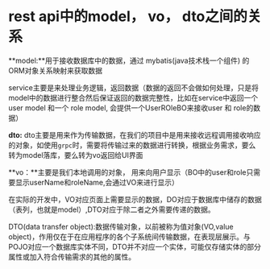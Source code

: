 # rest api中的model， vo， dto之间的关系

**model:**用于接收数据库中的数据，通过 mybatis(java技术栈一个组件) 的ORM对象关系映射来获取数据

service主要是来处理业务逻辑，返回数据（数据的返回不会做如何处理，只是将model中的数据进行整合然后保证返回的数据完整性，比如在service中返回一个user model 和一个 role model, 会提供一个UserROleBO来接收user 和 role的数据）

**dto:** dto主要是用来作为传输数据，在我们的项目中是用来接收远程调用接收响应的对象，如使用`grpc`时，需要将传输过来的数据进行转换，根据业务需求，要么转为model落库，要么转为vo返回给UI界面

**vo：**主要是我们本地调用的对象， 用来向用户显示（BO中的user和role只需要显示userName和roleName,会通过VO来进行显示）

在实际的开发中，VO对应页面上需要显示的数据，DO对应于数据库中储存的数据（表列，也就是model）,DTO对应于除二者之外需要传递的数据。

 DTO(data transfer object):数据传输对象，以前被称为值对象(VO,value object)，作用仅在于在应用程序的各个子系统间传输数据，在表现层展示。与POJO对应一个数据库实体不同，DTO并不对应一个实体，可能仅存储实体的部分属性或加入符合传输需求的其他的属性。
